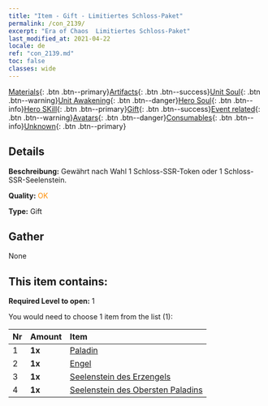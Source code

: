 ```yaml
---
title: "Item - Gift - Limitiertes Schloss-Paket"
permalink: /con_2139/
excerpt: "Era of Chaos  Limitiertes Schloss-Paket"
last_modified_at: 2021-04-22
locale: de
ref: "con_2139.md"
toc: false
classes: wide
---
```

 [Materials](/ItemsDE/){: .btn .btn--primary}[Artifacts](/ItemsDE/Artifacts/){: .btn .btn--success}[Unit Soul](/ItemsDE/UnitSoul/){: .btn .btn--warning}[Unit Awakening](/ItemsDE/UnitAwakening/){: .btn .btn--danger}[Hero Soul](/ItemsDE/HeroSoul/){: .btn .btn--info}[Hero SKill](/ItemsDE/HeroSkill/){: .btn .btn--primary}[Gift](/ItemsDE/Gift/){: .btn .btn--success}[Event related](/ItemsDE/Events/){: .btn .btn--warning}[Avatars](/ItemsDE/Avatars/){: .btn .btn--danger}[Consumables](/ItemsDE/Consumables/){: .btn .btn--info}[Unknown](/ItemsDE/Unknown/){: .btn .btn--primary}

## Details
 **Beschreibung:** Gewährt nach Wahl 1 Schloss-SSR-Token oder 1 Schloss-SSR-Seelenstein.

 **Quality:** <span style="color: #FF8C00">OK</span>

 **Type:** Gift

## Gather

  None

## This item contains:

 **Required Level to open:** 1

 You would need to choose 1 item from the list (1):

  | Nr | Amount |     Item    |
  |:---|:-------|:------------|
  | 1 |  **1x** | [Paladin](/ItemsDE/unt_197/) |  | 
  | 2 |  **1x** | [Engel](/ItemsDE/unt_196/) |  | 
  | 3 |  **1x** | [Seelenstein des Erzengels](/ItemsDE/unt_288/) |  | 
  | 4 |  **1x** | [Seelenstein des Obersten Paladins](/ItemsDE/unt_289/) |  | 
